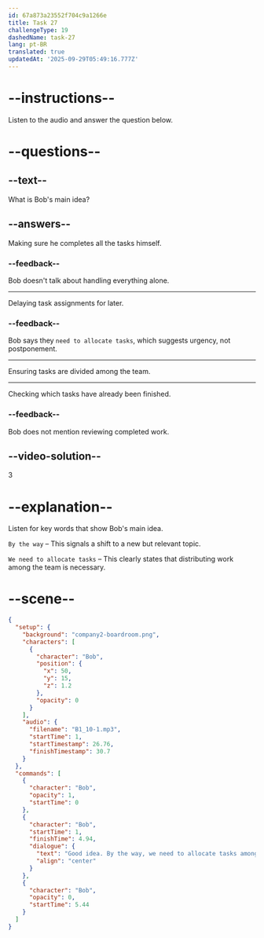 ```yaml
---
id: 67a873a23552f704c9a1266e
title: Task 27
challengeType: 19
dashedName: task-27
lang: pt-BR
translated: true
updatedAt: '2025-09-29T05:49:16.777Z'
---
```


<!-- (Audio) Bob: Good idea. By the way, we need to allocate tasks among the team. -->

# --instructions--

Listen to the audio and answer the question below.

# --questions--

## --text--

What is Bob's main idea?  

## --answers--  

Making sure he completes all the tasks himself.

### --feedback--  

Bob doesn't talk about handling everything alone.

---  

Delaying task assignments for later.  

### --feedback--  

Bob says they `need to allocate tasks`, which suggests urgency, not postponement.

---  

Ensuring tasks are divided among the team.

---  

Checking which tasks have already been finished.

### --feedback--  

Bob does not mention reviewing completed work.

## --video-solution--  

3  

# --explanation--  

Listen for key words that show Bob's main idea.  

`By the way` – This signals a shift to a new but relevant topic. 

`We need to allocate tasks` – This clearly states that distributing work among the team is necessary.  

# --scene--

```json
{
  "setup": {
    "background": "company2-boardroom.png",
    "characters": [
      {
        "character": "Bob",
        "position": {
          "x": 50,
          "y": 15,
          "z": 1.2
        },
        "opacity": 0
      }
    ],
    "audio": {
      "filename": "B1_10-1.mp3",
      "startTime": 1,
      "startTimestamp": 26.76,
      "finishTimestamp": 30.7
    }
  },
  "commands": [
    {
      "character": "Bob",
      "opacity": 1,
      "startTime": 0
    },
    {
      "character": "Bob",
      "startTime": 1,
      "finishTime": 4.94,
      "dialogue": {
        "text": "Good idea. By the way, we need to allocate tasks among the team.",
        "align": "center"
      }
    },
    {
      "character": "Bob",
      "opacity": 0,
      "startTime": 5.44
    }
  ]
}
```
